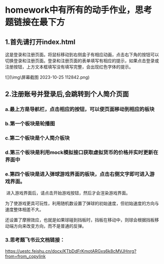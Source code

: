 # homework中有所有的动手作业，思考题链接在最下方

## 1.首先请打开index.html

这是登录和注册页面。将鼠标移动到右侧盒子有相应动画，点击右下角的按钮可以切换登录和注册页面。登录和注册页面的表单填写有相应的提示，如果点击登录或注册按钮，上方文本框填写没有填写完整，会出现红色字体的提示。

![](\img\屏幕截图 2023-10-25 112842.png)

## 2.注册账号并登录后,会跳转到个人简介页面

### a.最上方是导航栏，点击相应的按钮，可以使页面移动到相应的板块    

### b.第一个板块是轮播图

### c.第二个板块是个人简介板块

### d.第三个板块是利用mock模拟接口获取虚拟货币的价格并实时更新在界面中

### e.第四个板块是进入弹球游戏界面的板块，点击右侧文字即可进入游戏界面。

​        进入游戏界面后，请点击开始游戏按钮，然后才会渲染游戏界面。

​        为了使游戏更具可玩性，利用随机数设置了弹球的初始速度，但初始速度的方向与速度整体相差不大。

​        还设置了摩擦效应，也就是如果球碰到挡板时，挡板在移动中，则球会根据挡板移动端方向来改变方向，而不是普通的反弹。



### 3.思考题飞书云文档链接：

https://uestc.feishu.cn/docx/KTbDdFrKmotARGxs6k8cMVJHnrg?from=from_copylink
